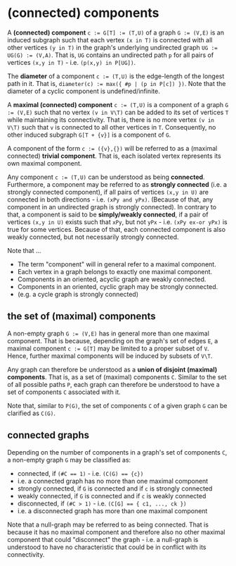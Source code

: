 
<!-- ======================================================================= -->
# (connected) components

A **(connected) component** `c := G[T] := (T,U)` of a graph `G := (V,E)`
is an induced subgraph such that each vertex `(x in T)` is connected with
all other vertices `(y in T)` in the graph's underlying undirected graph
`UG := UG(G) := (V,A)`. That is, `UG` contains an undirected path `p` for
all pairs of vertices `(x,y in T)` - i.e. `(p(x,y) in P[UG])`.

The **diameter** of a component `c := (T,U)` is the edge-length of the
longest path in it. That is, `diameter(c) := max({ #p | (p in P[c]) })`.
Note that the diameter of a cyclic component is undefined/infinite.

A **maximal (connected) component** `c := (T,U)` is a component of a graph
`G := (V,E)` such that no vertex `(v in V\T)` can be added to its set of
vertices `T` while maintaining its connectivity. That is, there is no more
vertex `(v in V\T)` such that `v` is connected to all other vertices in `T`.
Consequently, no other induced subgraph `G[T + {v}]` is a component of `G`.

A component of the form `c := ({v},{})` will be referred to as a (maximal
connected) **trivial component**. That is, each isolated vertex represents
its own maximal component.

Any component `c := (T,U)` can be understood as being **connected**.
Furthermore, a component may be referred to as **strongly connected** (i.e.
a strongly connected component), if all pairs of vertices `(x,y in U)` are
connected in both directions - i.e. `(xPy and yPx)`. (Because of that, any
component in an undirected graph is strongly connected). In contrary to that,
a component is said to be **simply/weakly connected**, if a pair of vertices
`(x,y in U)` exists such that `xPy`, but not `yPx` - i.e. `(xPy ex-or yPx)`
is true for some vertices. Because of that, each connected component is also
weakly connected, but not necessarily strongly connected.

Note that ...

* The term "component" will in general refer to a maximal component.
* Each vertex in a graph belongs to exactly one maximal component.
* Components in an oriented, acyclic graph are weakly connected.
* Components in an oriented, cyclic graph may be strongly connected.
* (e.g. a cycle graph is strongly connected)

<!-- ======================================================================= -->
## the set of (maximal) components

A non-empty graph `G := (V,E)` has in general more than one maximal component.
That is because, depending on the graph's set of edges `E`, a maximal component
`c := G[T]` may be limited to a proper subset of `V`. Hence, further maximal
components will be induced by subsets of `V\T`.

Any graph can therefore be understood as a **union of disjoint (maximal)
components**. That is, as a set of (maximal) components `C`. Similar to
the set of all possible paths `P`, each graph can therefore be understood
to have a set of components `C` associated with it.

Note that, similar to `P(G)`, the set of components `C` of a given graph
`G` can be clarified as `C(G)`.

<!-- ======================================================================= -->
## connected graphs

Depending on the number of components in a graph's set of components `C`,
a non-empty graph `G` may be classified as:

* connected, if `(#C == 1)` - i.e. `(C(G) == {c})`
* i.e. a connected graph has no more than one maximal component
* strongly connected, if `G` is connected and if `c` is strongly connected
* weakly connected, if `G` is connected and if `c` is weakly connected
* disconnected, if `(#C > 1)` - i.e. `(C[G] == { c1, ..., ck })`
* i.e. a disconnected graph has more than one maximal component

Note that a null-graph may be referred to as being connected. That is because
it has no maximal component and therefore also no other maximal component
that could "disconnect" the graph - i.e. a null-graph is understood to have
no characteristic that could be in conflict with its connectivity.
